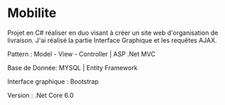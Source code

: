 # Mobilite

Projet en C# réaliser en duo visant à créer un site web d'organisation de livraison.
J'ai réalisé la partie Interface Graphique et les requêtes AJAX.

Pattern :
Model - View - Controller | ASP .Net MVC

Base de Donnée:
MYSQL | Entity Framework

Interface graphique :
Bootstrap

Version :
.Net Core 6.0 
